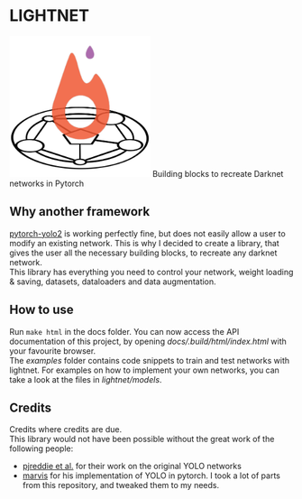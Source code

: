 LIGHTNET
========
<img src="docs/.static/lightnet.png" alt="Logo" width="250" height="250">  
Building blocks to recreate Darknet networks in Pytorch  

## Why another framework
[pytorch-yolo2](https://github.com/marvis/pytorch-yolo2) is working perfectly fine, but does not easily allow a user to modify an existing network.
This is why I decided to create a library, that gives the user all the necessary building blocks, to recreate any darknet network.  
This library has everything you need to control your network, weight loading & saving, datasets, dataloaders and data augmentation.

## How to use
Run `make html` in the docs folder. You can now access the API documentation of this project, by opening _docs/.build/html/index.html_ with your favourite browser.  
The _examples_ folder contains code snippets to train and test networks with lightnet. For examples on how to implement your own networks, you can take a look at the files in _lightnet/models_.

## Credits
Credits where credits are due.  
This library would not have been possible without the great work of the following people:
  - [pjreddie et al.](https://github.com/pjreddie/darknet) for their work on the original YOLO networks
  - [marvis](https://github.com/marvis/pytorch-yolo2) for his implementation of YOLO in pytorch. I took a lot of parts from this repository, and tweaked them to my needs.
